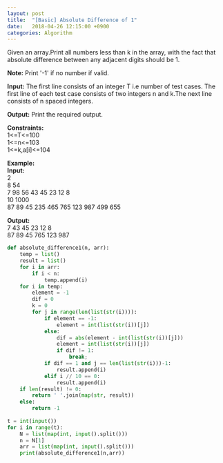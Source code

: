```yaml
---
layout: post
title:  "[Basic] Absolute Difference of 1"
date:   2018-04-26 12:15:00 +0900
categories: Algorithm
---
```


Given an array.Print all numbers less than k in the array, with the fact that absolute difference between any adjacent digits should be 1.

**Note:** Print '-1' if no number if valid.

**Input:**
The first line consists of an integer T i.e number of test cases. The first line of each test case consists of two integers n and k.The next line consists of n spaced integers. 

**Output:**
Print the required output.

**Constraints:**   
1<=T<=100  
1<=n<=103  
1<=k,a[i]<=104

**Example:**  
**Input:**  
2  
8 54  
7 98 56 43 45 23 12 8  
10 1000  
87 89 45 235 465 765 123 987   499 655  

**Output:**  
7 43 45 23 12 8   
87 89 45 765 123 987 

```python
def absolute_difference1(n, arr):
    temp = list()
    result = list()
    for i in arr:
        if i < n:
            temp.append(i)
    for i in temp:
        element = -1
        dif = 0
        k = 0
        for j in range(len(list(str(i)))):
            if element == -1:
                element = int(list(str(i))[j])
            else:
                dif = abs(element - int(list(str(i))[j]))
                element = int(list(str(i))[j])
                if dif != 1:
                    break;
            if dif == 1 and j == len(list(str(i)))-1:
                result.append(i)
            elif i // 10 == 0:
                result.append(i)
    if len(result) != 0:
        return ' '.join(map(str, result))
    else:
        return -1
        
t = int(input())
for i in range(t):
    N = list(map(int, input().split()))
    n = N[1]
    arr = list(map(int, input().split()))
    print(absolute_difference1(n,arr))
```
